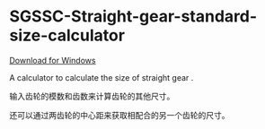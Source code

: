 # SGSSC-Straight-gear-standard-size-calculator
<a href="http://139.199.75.55/owncloud/index.php/s/POJFCZk0fNdSfnj"> Download for Windows </a>

A calculator to calculate the size of straight gear . 

输入齿轮的模数和齿数来计算齿轮的其他尺寸。

还可以通过两齿轮的中心距来获取相配合的另一个齿轮的尺寸。

